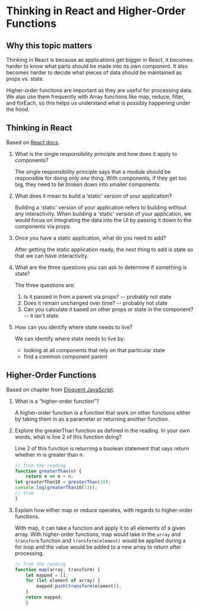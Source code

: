 # Thinking in React and Higher-Order Functions

## Why this topic matters

Thinking in React is because as applications get bigger in React, it becomes harder to know what parts should be made into its own component. It also becomes harder to decide what pieces of data should be maintained as props vs. state. 

Higher-order functions are important as they are useful for processing data. We also use them frequently with Array functions like map, reduce, filter, and forEach, so this helps us understand what is possibly happening under the hood.

## Thinking in React

Based on [React docs](https://reactjs.org/docs/thinking-in-react.html).

1. What is the single responsibility principle and how does it apply to components?

    The single responsibility principle says that a module should be responsible for doing only *one* thing. With components, if they get too big, they need to be broken down into smaller components.

2. What does it mean to build a ‘static’ version of your application?

    Building a 'static' version of your application refers to building without any interactivity. When building a 'static' version of your application, we would focus on integrating the data into the UI by passing it down to the components via props. 

3. Once you have a static application, what do you need to add?

    After getting the static application ready, the next thing to add is state so that we can have interactivity.

4. What are the three questions you can ask to determine if something is state?

    The three questions are:

    1. Is it passed in from a parent via props? -- probably not state
    2. Does it remain unchanged over time? -- probably not state
    3. Can you calculate it based on other props or state in the component?  -- it isn't state

5. How can you identify where state needs to live?

    We can identify where state needs to live by:

    - looking at all components that rely on that particular state
    - find a common component parent

## Higher-Order Functions

Based on chapter from [Eloquent JavaScript](https://eloquentjavascript.net/05_higher_order.html#h_xxCc98lOBK).

1. What is a “higher-order function”?

    A higher-order function is a function that work on other functions either by taking them in as a parameter or returning another function.

2. Explore the greaterThan function as defined in the reading. In your own words, what is line 2 of this function doing?

    Line 2 of this function is returning a boolean statement that says return whether m is greater than n.

    ```javascript
    // from the reading
    function greaterThan(n) {
        return m => m > n;
    let greaterThan10 = greaterThan(10);
    console.log(greaterThan10(11));
    // true
    }
    ```

3. Explain how either map or reduce operates, with regards to higher-order functions.

    With map, it can take a function and apply it to all elements of a given array. With higher-order functions, map would take in the `array` and `transform` function and `transform(element)` would be applied during a for loop and the value would be added to a new array to return after processing.

    ```javascript
    // from the reading
    function map(array, transform) {
        let mapped = [];
        for (let element of array) {
            mapped.push(transform(element));
        }
        return mapped;
        }
    ```
